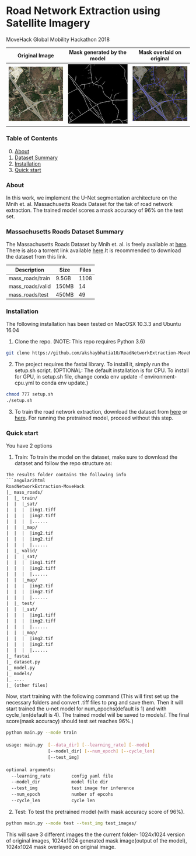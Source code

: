 # Road Network Extraction using Satellite Imagery
MoveHack Global Mobility Hackathon 2018

Original Image             |Mask generated by the model|Mask overlaid on original  |
:-------------------------:|:-------------------------:|:-------------------------:|
![](assets/o.png?raw=true) |![](assets/m.png?raw=true) |![](assets/n.png?raw=true) |


### Table of Contents
0. [About](#about)
0. [Dataset Summary](#massachusetts-roads-dataset-summary)
0. [Installation](#installation)
0. [Quick start](#quick-start)

### About
In this work, we implement the U-Net segmentation architecture on the Mnih et. al. Massachusetts Roads Dataset for the tak of road network extraction. The trained model scores a mask accuracy of 96% on the test set.

### Massachusetts Roads Dataset Summary
The Massachusetts Roads Dataset by Mnih et. al. is freely available at [here](https://www.cs.toronto.edu/~vmnih/data/). There is also a torrent link available [here](http://academictorrents.com/details/3b17f08ed5027ea24db04f460b7894d913f86c21).It is recommended to download the dataset from this link.

| Description | Size  | Files  |
| --- | --- | --- |  
|mass_roads/train | 9.5GB | 1108 |
|mass_roads/valid | 150MB | 14   |
|mass_roads/test  | 450MB | 49   |

### Installation
The following installation has been tested on MacOSX 10.3.3 and Ubuntu 16.04

1. Clone the repo. (NOTE: This repo requires Python 3.6)
```bash
git clone https://github.com/akshaybhatia10/RoadNetworkExtraction-MoveHack.git
```

2. The project requires the fastai library. To install it, simply run the setup.sh script. (OPTIONAL: The default installation is for CPU. To install for GPU, in setup.sh file, change conda env update -f environment-cpu.yml
to conda env update.)
```bash
chmod 777 setup.sh
./setup.sh
```
3. To train the road network extraction, download the dataset from [here](http://academictorrents.com/details/3b17f08ed5027ea24db04f460b7894d913f86c21)
 or [here](https://www.cs.toronto.edu/~vmnih/data/). For running the pretrained model, proceed without this step.


### Quick start

You have 2 options

1. Train: To train the model on the dataset, make sure to download the dataset and follow the repo structure as:


```
The results folder contains the following info
```angular2html
RoadNetworkExtraction-MoveHack
|_ mass_roads/
|  |_ train/
|  |  |_sat/
|  |  |  |img1.tiff
|  |  |  |img2.tiff
|  |  |  |......
|  |  |_map/
|  |  |  |img2.tif
|  |  |  |img2.tif
|  |  |  |......
|  |_ valid/
|  |  |_sat/
|  |  |  |img1.tiff
|  |  |  |img2.tiff
|  |  |  |......
|  |  |_map/
|  |  |  |img2.tif
|  |  |  |img2.tif
|  |  |  |......
|  |_ test/
|  |  |_sat/
|  |  |  |img1.tiff
|  |  |  |img2.tiff
|  |  |  |......
|  |  |_map/
|  |  |  |img2.tif
|  |  |  |img2.tif
|  |  |  |......
|_ fastai
|_ dataset.py
|_ model.py
|_ models/
|_ ....
|_ (other files)
```
Now, start training with the following command (This will first set up the necessary folders and convert .tiff files to png and save them. Then it will start trained the u-net model for num_epochs(default is 1) and with cycle_len(default is 4). The trained model wiil be saved to models/.
The final score(mask accuracy) should test set reaches 96%.)

```bash
python main.py --mode train

usage: main.py  [--data_dir] [--learning_rate] [--mode]
                [--model_dir] [--num_epoch] [--cycle_len]
                [--test_img]

optional arguments:
  --learning_rate        config yaml file
  --model_dir            model file dir
  --test_img             test image for inference
  --num_epoch            number of epcohs
  --cycle_len            cycle len
```

2. Test: To test the pretrained model (with mask accuracy score of 96%).

```bash
python main.py --mode test --test_img test_images/
```

This will save 3 different images the the current folder- 1024x1024 version of original images, 1024x1024 generated mask image(output of the model), 1024x1024 mask overlayed on original image.

